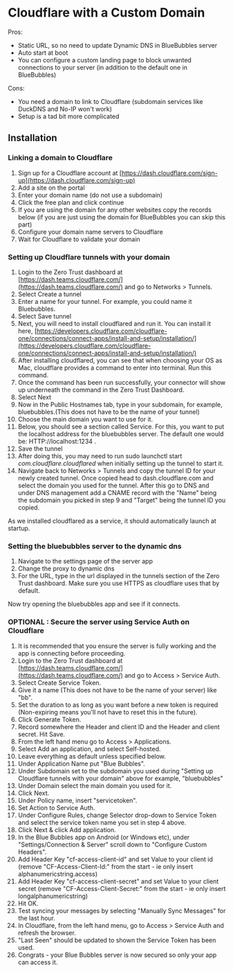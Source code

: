 # Cloudflare with a Custom Domain

Pros:

* Static URL, so no need to update Dynamic DNS in BlueBubbles server
* Auto start at boot
* You can configure a custom landing page to block unwanted connections to your server (in addition to the default one in BlueBubbles)

Cons:

* You need a domain to link to Cloudflare (subdomain services like DuckDNS and No-IP won't work)
* Setup is a tad bit more complicated

## Installation

### **Linking a domain to Cloudflare**

1. Sign up for a Cloudflare account at [https://dash.cloudflare.com/sign-up](https://dash.cloudflare.com/sign-up)
2. Add a site on the portal
3. Enter your domain name (do not use a subdomain)
4. Click the free plan and click continue
5. If you are using the domain for any other websites copy the records below (if you are just using the domain for BlueBubbles you can skip this part)
6. Configure your domain name servers to Cloudflare
7. Wait for Cloudflare to validate your domain

### **Setting up Cloudflare tunnels with your domain**

1. Login to the Zero Trust dashboard at [https://dash.teams.cloudflare.com/](https://dash.teams.cloudflare.com/) and go to Networks > Tunnels.
2. Select Create a tunnel
3. Enter a name for your tunnel. For example, you could name it Bluebubbles.
4. Select Save tunnel
5. Next, you will need to install cloudflared and run it. You can install it here, [https://developers.cloudflare.com/cloudflare-one/connections/connect-apps/install-and-setup/installation/](https://developers.cloudflare.com/cloudflare-one/connections/connect-apps/install-and-setup/installation/)
6. After installing cloudflared, you can see that when choosing your OS as Mac, cloudflare provides a command to enter into terminal. Run this command.
7. Once the command has been run successfully, your connector will show up underneath the command in the Zero Trust Dashboard.
8. Select Next
9. Now in the Public Hostnames tab, type in your subdomain, for example, bluebubbles.(This does not have to be the name of your tunnel)
10. Choose the main domain you want to use for it.
11. Below, you should see a section called Service. For this, you want to put the localhost address for the bluebubbles server. The default one would be: HTTP://localhost:1234 .
12. Save the tunnel
13. After doing this, you may need to run sudo launchctl start _com.cloudflare.cloudflared_ when initially setting up the tunnel to start it.
14. Navigate back to Networks > Tunnels and copy the tunnel ID for your newly created tunnel. Once copied head to dash.cloudflare.com and select the domain you used for the tunnel. After this go to DNS and under DNS management add a CNAME record with the "Name" being the subdomain you picked in step 9 and "Target" being the tunnel ID you copied.

As we installed cloudflared as a service, it should automatically launch at startup.

### **Setting the bluebubbles server to the dynamic dns**

1. Navigate to the settings page of the server app
2. Change the proxy to dynamic dns
3. For the URL, type in the url displayed in the tunnels section of the Zero Trust dashboard. Make sure you use HTTPS as cloudflare uses that by default.

Now try opening the bluebubbles app and see if it connects.

### **OPTIONAL : Secure the server using Service Auth on Cloudflare**

1. It is recommended that you ensure the server is fully working and the app is connecting before proceeding.
2. Login to the Zero Trust dashboard at [https://dash.teams.cloudflare.com/](https://dash.teams.cloudflare.com/) and go to Access > Service Auth.
3. Select Create Service Token.
4. Give it a name (This does not have to be the name of your server) like "bb".
5. Set the duration to as long as you want before a new token is required (Non-expiring means you'll not have to reset this in the future).
6. Click Generate Token.
7. Record somewhere the Header and client ID and the Header and client secret. Hit Save.
8. From the left hand menu go to Access > Applications.
9. Select Add an application, and select Self-hosted.
10. Leave everything as default unless specified below.
11. Under Application Name put "Blue Bubbles".
12. Under Subdomain set to the subdomain you used during "Setting up Cloudflare tunnels with your domain" above for example, "bluebubbles"
13. Under Domain select the main domain you used for it.
14. Click Next.
15. Under Policy name, insert "servicetoken".
16. Set Action to Service Auth.
17. Under Configure Rules, change Selector drop-down to Service Token and select the service token name you set in step 4 above.
18. Click Next & click Add application.
19. In the Blue Bubbles app on Android (or Windows etc), under "Settings/Connection & Server" scroll down to "Configure Custom Headers".
20. Add Header Key "cf-access-client-id" and set Value to your client id (remove "CF-Access-Client-Id:" from the start - ie only insert alphanumericstring.access)
21. Add Header Key "cf-access-client-secret" and set Value to your client secret (remove "CF-Access-Client-Secret:" from the start - ie only insert longalphanumericstring)
22. Hit OK.
23. Test syncing your messages by selecting "Manually Sync Messages" for the last hour.
24. In Cloudflare, from the left hand menu, go to Access > Service Auth and refresh the browser.
25. "Last Seen" should be updated to shown the Service Token has been used.
26. Congrats - your Blue Bubbles server is now secured so only your app can access it.
